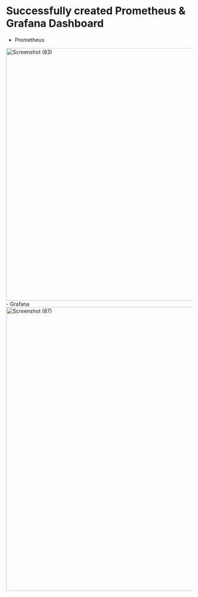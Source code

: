 # Successfully created Prometheus & Grafana Dashboard
- Prometheus
<img width="1366" height="684" alt="Screenshot (83)" src="https://github.com/user-attachments/assets/8688600a-d7e5-42fd-92f8-e4e347bb9ae1" />
- Grafana
<img width="1366" height="768" alt="Screenshot (87)" src="https://github.com/user-attachments/assets/9f02b0b4-b909-4100-b7b2-02a2b910f07e" />
